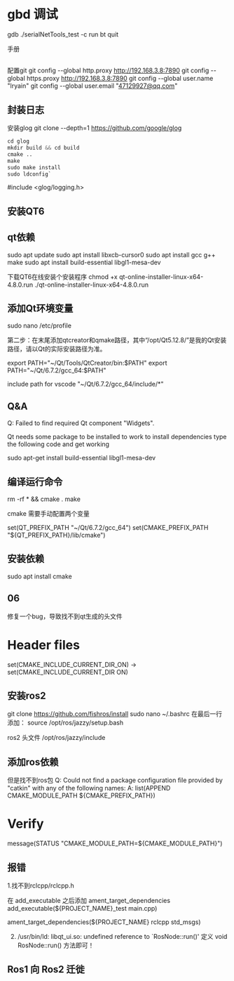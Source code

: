 # gbd 调试

gdb ./serialNetTools_test
-c
run
bt
quit

手册

##

配置git
git config --global http.proxy http://192.168.3.8:7890
git config --global https.proxy http://192.168.3.8:7890
git config --global user.name "lryain"
git config --global user.email "47129927@qq.com"

## 封装日志

安装glog
git clone --depth=1 https://github.com/google/glog

```s
cd glog
mkdir build && cd build
cmake ..
make
sudo make install
sudo ldconfig`
```

#include <glog/logging.h>

## 安装QT6

## qt依赖

sudo apt update
sudo apt install libxcb-cursor0
sudo apt install gcc g++ make
sudo apt install build-essential libgl1-mesa-dev

下载QT6在线安装个安装程序
chmod +x qt-online-installer-linux-x64-4.8.0.run
./qt-online-installer-linux-x64-4.8.0.run

## 添加Qt环境变量

sudo nano /etc/profile 

第二步：在末尾添加qtcreator和qmake路径，其中“/opt/Qt5.12.8/”是我的Qt安装路径，请以Qt的实际安装路径为准。

export PATH="~/Qt/Tools/QtCreator/bin:$PATH"
export PATH="~/Qt/6.7.2/gcc_64:$PATH"

include path for vscode
"~/Qt/6.7.2/gcc_64/include/*"


## Q&A

Q: Failed to find required Qt component "Widgets".

Qt needs some package to be installed to work to install dependencies type the following code and get working

sudo apt-get install build-essential libgl1-mesa-dev

## 编译运行命令

rm -rf * && cmake .
make

cmake 需要手动配置两个变量

set(QT_PREFIX_PATH "~/Qt/6.7.2/gcc_64")
set(CMAKE_PREFIX_PATH "${QT_PREFIX_PATH}/lib/cmake")


## 安装依赖

sudo apt install cmake

## 06

修复一个bug，导致找不到qt生成的头文件
# Header files
set(CMAKE_INCLUDE_CURRENT_DIR_ON) -> set(CMAKE_INCLUDE_CURRENT_DIR ON)

## 安装ros2

git clone https://github.com/fishros/install
sudo nano ~/.bashrc
在最后一行添加：
source /opt/ros/jazzy/setup.bash

ros2 头文件
/opt/ros/jazzy/include

## 添加ros依赖

但是找不到ros包
Q: Could not find a package configuration file provided by "catkin" with any
  of the following names:
A:
list(APPEND CMAKE_MODULE_PATH ${CMAKE_PREFIX_PATH})

# Verify
message(STATUS "CMAKE_MODULE_PATH=${CMAKE_MODULE_PATH}")

## 报错

1.找不到rclcpp/rclcpp.h

在 add_executable 之后添加 ament_target_dependencies
add_executable(${PROJECT_NAME}_test main.cpp)

ament_target_dependencies(${PROJECT_NAME} rclcpp std_msgs)

2. /usr/bin/ld: libqt_ui.so: undefined reference to `RosNode::run()'
定义 void RosNode::run() 方法即可！

## Ros1 向 Ros2 迁徙

